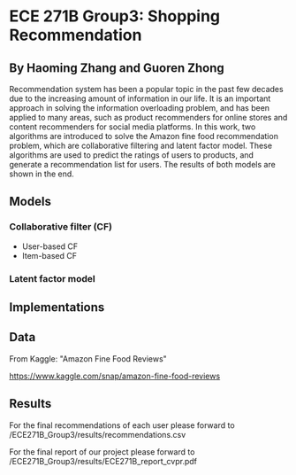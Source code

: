 # ECE 271B Group3: Shopping Recommendation

## By Haoming Zhang and Guoren Zhong

Recommendation system has been a popular topic in the past few decades due to the increasing amount of information in our life. It is an important approach in solving the information overloading problem, and has been applied to many areas, such as product recommenders for online stores and content recommenders for social media platforms. In this work, two algorithms are introduced to solve the Amazon fine food recommendation problem, which are collaborative filtering and latent factor model. These algorithms are used to predict the ratings of users to products, and generate a recommendation list for users. The results of both models are shown in the end.

## Models
### Collaborative filter (CF)
+ User-based CF
+ Item-based CF

### Latent factor model

## Implementations

## Data

From Kaggle: "Amazon Fine Food Reviews"

https://www.kaggle.com/snap/amazon-fine-food-reviews

## Results

For the final recommendations of each user please forward to /ECE271B_Group3/results/recommendations.csv

For the final report of our project please forward to /ECE271B_Group3/results/ECE271B_report_cvpr.pdf
